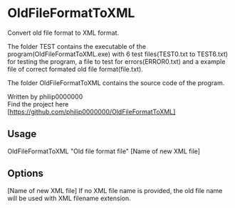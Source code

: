 # OldFileFormatToXML

Convert old file format to XML format.

The folder TEST contains the executable of the program(OldFileFormatToXML.exe) with 6 test files(TEST0.txt to TEST6.txt) for testing the program, a file to test for errors(ERROR0.txt) and a example file of correct formated old file format(file.txt).

The folder OldFileFormatToXML contains the source code of the program.

Written by philip0000000 <br>
Find the project here [https://github.com/philip0000000/OldFileFormatToXML]

## Usage

OldFileFormatToXML  "Old file format file" [Name of new XML file]

## Options

[Name of new XML file]    If no XML file name is provided, the old file name will be used with XML filename extension.
